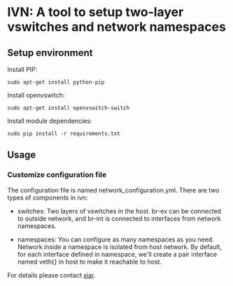 # IVN: A tool to setup two-layer vswitches and network namespaces

## Setup environment

Install PIP:

    sudo apt-get install python-pip

Install openvswitch:

    sudo apt-get install openvswitch-switch

Install module dependencies:

    sudo pip install -r requirements.txt

## Usage

### Customize configuration file

The configuration file is named network_configuration.yml.
There are two types of components in ivn:

* switches: Two layers of vswitches in the host. br-ex can be connected to outside network, and br-int is connected to interfaces from network namespaces.

* namespaces: You can configure as many namespaces as you need. Network inside a namespace is isolated from host network. By default, for each interface defined in namespace, we'll create a pair interface named veth{} in host to make it reachable to host.

For details please contact [xiar](https://github.com/xiar).


